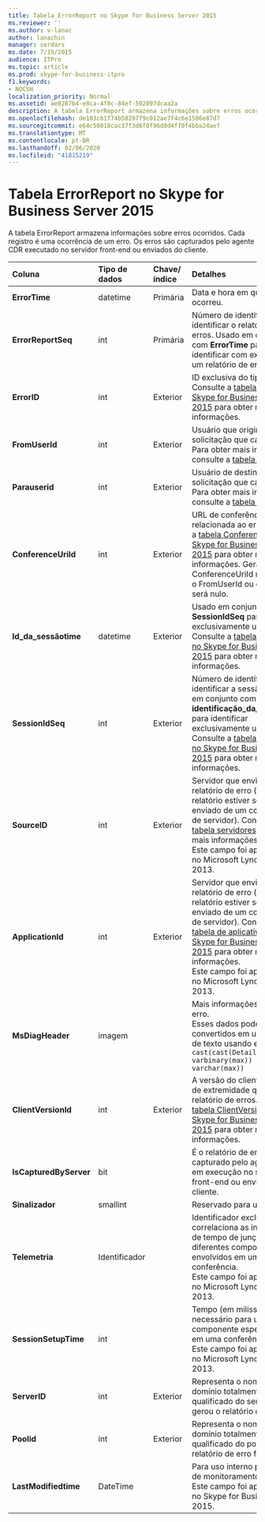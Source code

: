 ```yaml
---
title: Tabela ErrorReport no Skype for Business Server 2015
ms.reviewer: ''
ms.author: v-lanac
author: lanachin
manager: serdars
ms.date: 7/15/2015
audience: ITPro
ms.topic: article
ms.prod: skype-for-business-itpro
f1.keywords:
- NOCSH
localization_priority: Normal
ms.assetid: ae0287b4-e8ca-4f8c-84ef-502897dcaa2a
description: A tabela ErrorReport armazena informações sobre erros ocorridos. Cada registro é uma ocorrência de um erro. Os erros são capturados pelo agente CDR executado no servidor front-end ou enviados do cliente.
ms.openlocfilehash: de103c61f74b50297f9c012ae7f4c6e1586e87d7
ms.sourcegitcommit: e64c50818cac37f3d6f0f96d0d4ff0f4bba24aef
ms.translationtype: MT
ms.contentlocale: pt-BR
ms.lasthandoff: 02/06/2020
ms.locfileid: "41815219"
---
```

# <a name="errorreport-table-in-skype-for-business-server-2015"></a>Tabela ErrorReport no Skype for Business Server 2015
 
A tabela ErrorReport armazena informações sobre erros ocorridos. Cada registro é uma ocorrência de um erro. Os erros são capturados pelo agente CDR executado no servidor front-end ou enviados do cliente.
  
|**Coluna**|**Tipo de dados**|**Chave/índice**|**Detalhes**|
|:-----|:-----|:-----|:-----|
|**ErrorTime** <br/> |datetime  <br/> |Primária  <br/> |Data e hora em que o erro ocorreu.  <br/> |
|**ErrorReportSeq** <br/> |int  <br/> |Primária  <br/> |Número de identificação para identificar o relatório de erros. Usado em conjunto com **ErrorTime** para identificar com exclusividade um relatório de erro. <br/> |
|**ErrorID** <br/> |int  <br/> |Exterior  <br/> |ID exclusiva do tipo de erro. Consulte a [tabela ErrorDef no Skype for Business Server 2015](errordef.md) para obter mais informações. <br/> |
|**FromUserId** <br/> |int  <br/> |Exterior  <br/> |Usuário que originou a solicitação que causou o erro. Para obter mais informações, consulte a [tabela usuários](users.md) . <br/> |
|**Parauserid** <br/> |int  <br/> |Exterior  <br/> |Usuário de destino para a solicitação que causou o erro. Para obter mais informações, consulte a [tabela usuários](users.md) . <br/> |
|**ConferenceUriId** <br/> |int  <br/> |Exterior  <br/> |URL de conferência relacionada ao erro. Consulte a [tabela ConferenceUris no Skype for Business Server 2015](conferenceuris.md) para obter mais informações. Geralmente, se ConferenceUriId não for nulo, o FromUserId ou o parauserid será nulo. <br/> |
|**Id_da_sessãotime** <br/> |datetime  <br/> |Exterior  <br/> |Usado em conjunto com o **SessionIdSeq** para identificar exclusivamente uma sessão. Consulte a [tabela de diálogos no Skype for Business Server 2015](dialogs.md) para obter mais informações. <br/> |
|**SessionIdSeq** <br/> |int  <br/> |Exterior  <br/> |Número de identificação para identificar a sessão. Usado em conjunto com a **identificação_da_sessãotime** para identificar exclusivamente uma sessão. Consulte a [tabela de diálogos no Skype for Business Server 2015](dialogs.md) para obter mais informações. <br/> |
|**SourceID** <br/> |int  <br/> |Exterior  <br/> |Servidor que enviou o relatório de erro (se o relatório estiver sendo enviado de um componente de servidor). Consulte a [tabela servidores](servers.md) para obter mais informações. <br/> Este campo foi apresentado no Microsoft Lync Server 2013.  <br/> |
|**ApplicationId** <br/> |int  <br/> |Exterior  <br/> |Servidor que enviou o relatório de erro (se o relatório estiver sendo enviado de um componente de servidor). Consulte a [tabela de aplicativos no Skype for Business Server 2015](application.md) para obter mais informações. <br/> Este campo foi apresentado no Microsoft Lync Server 2013.  <br/> |
|**MsDiagHeader** <br/> |imagem  <br/> | <br/> |Mais informações sobre o erro.  <br/> Esses dados podem ser convertidos em um formato de texto usando esta sintaxe:  <br/>  `cast(cast(Detail as varbinary(max)) as varchar(max))` <br/> |
|**ClientVersionId** <br/> |int  <br/> |Exterior  <br/> |A versão do cliente do ponto de extremidade que envia o relatório de erros. Consulte a [tabela ClientVersions no Skype for Business Server 2015](clientversions.md) para obter mais informações. <br/> |
|**IsCapturedByServer** <br/> |bit  <br/> ||É o relatório de erros capturado pelo agente CDR em execução no servidor front-end ou enviado pelo cliente.  <br/> |
|**Sinalizador** <br/> |smallint  <br/> ||Reservado para uso futuro.  <br/> |
|**Telemetria** <br/> |Identificador  <br/> ||Identificador exclusivo que correlaciona as informações de tempo de junção para os diferentes componentes envolvidos em uma conferência.  <br/> Este campo foi apresentado no Microsoft Lync Server 2013.  <br/> |
|**SessionSetupTime** <br/> |int  <br/> ||Tempo (em milissegundos) necessário para um componente específico entrar em uma conferência.  <br/> Este campo foi apresentado no Microsoft Lync Server 2013.  <br/> |
|**ServerID** <br/> |int  <br/> |Exterior  <br/> |Representa o nome de domínio totalmente qualificado do servidor que gerou o relatório de erros.  <br/> |
|**Poolid** <br/> |int  <br/> |Exterior  <br/> |Representa o nome de domínio totalmente qualificado do pool onde o relatório de erro foi gerado.  <br/> |
|**LastModifiedtime** <br/> |DateTime  <br/> ||Para uso interno pelo serviço de monitoramento.  <br/> Este campo foi apresentado no Skype for Business Server 2015.  <br/> |
   

